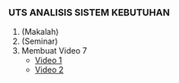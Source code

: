 ### UTS ANALISIS SISTEM KEBUTUHAN
1. (Makalah)
2. (Seminar)
3. Membuat Video 7
   - [Video 1](https://youtu.be/1cbCbCf0-Cw)
   - [Video 2](https://youtu.be/jnuqIAkjH3U)
